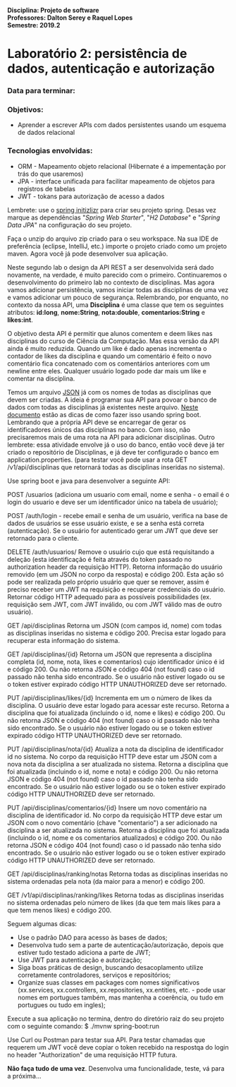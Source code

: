 **Disciplina: Projeto de software<br>
Professores: Dalton Serey e Raquel Lopes<br>
Semestre: 2019.2**

# Laboratório 2: persistência de dados, autenticação e autorização
### Data para terminar:

### Objetivos:
* Aprender a escrever APIs com dados persistentes usando um esquema de dados relacional 

### Tecnologias envolvidas:
* ORM - Mapeamento objeto relacional (Hibernate é a impementação por trás do que usaremos)
* JPA - interface unificada para facilitar mapeamento de objetos para registros de tabelas
* JWT - tokans para autorização de acesso a dados

Lembrete: use o [spring initizlizr](https://start.spring.io) para criar seu projeto spring. Desas vez marque as dependências "_Spring Web Starter_", "_H2 Database_" e "_Spring Data JPA_" na configuração do seu projeto.

Faça o unzip do arquivo zip criado para o seu workspace. Na sua IDE de preferência (eclipse, IntelliJ, etc.) importe o projeto criado como um projeto maven. Agora você já pode desenvolver sua aplicação.

Neste segundo lab o design da API REST a ser desenvolvida será dado novamente, na verdade, é muito parecido com o primeiro. Continuaremos o desenvolvimento do primeiro lab no contexto de disciplinas. Mas agora vamos adicionar persistência, vamos iniciar todas as disciplinas de uma vez e vamos adicionar um pouco de segurança. Relembrando, por enquanto, no contexto da nossa API, uma **Disciplina** é uma classe que tem os seguintes atributos: **id:long**, **nome:String**, **nota:double**, **comentarios:String** e **likes:int**.

O objetivo desta API é permitir que alunos comentem e deem likes nas disciplinas do curso de Ciência da Computação. Mas essa versão da API ainda é muito reduzida. Quando um like é dado apenas incrementa o contador de likes da disciplina e quando um comentário é feito o novo comentário fica concatenado com os comentários anteriores com um newline entre eles. Qualquer usuário logado pode dar mais um like e comentar na disciplina.

Temos um arquivo [JSON](./disciplinas.json) já com os nomes de todas as disciplinas que devem ser criadas. A ideia é programar sua API para povoar o banco de dados com todas as disciplinas já existentes neste arquivo. [Neste documento](http://bit.ly/inicia-dados-json) estão as dicas de como fazer isso usando spring boot. Lembrando que a própria API deve se encarregar de gerar os identificadores únicos das disciplinas no banco. Com isso, não precisaremos mais de uma rota na API para adicionar disciplinas. Outro lembrete: essa atividade envolve já o uso do banco, então você deve já ter criado o repositório de Disciplinas, e já deve ter configurado o banco em application.properties. (para testar você pode usar a rota GET /v1/api/disciplinas que retornará todas as disciplinas inseridas no sistema).

Use spring boot e java para desenvolver a seguinte API:

POST /usuarios (adiciona um usuario com email, nome e senha - o email é o login do usuario e deve ser um identificador único na tabela de usuário);

POST /auth/login - recebe email e senha de um usuário, verifica na base de dados de usuários se esse usuário existe, e se a senha está correta (autenticação). Se o usuário for autenticado gerar um JWT que deve ser retornado para o cliente.

DELETE /auth/usuarios/
Remove o usuário cujo que está requisitando a deleção (esta identificação é feita através do token passado no authorization header da requisição HTTP). Retorna informação do usuário removido (em um JSON no corpo da resposta) e código 200. Esta ação só pode ser realizada pelo próprio usuário que quer se remover, assim é preciso receber um JWT na requisição e recuperar credenciais do usuário. Retornar código HTTP adequado para as possíveis possibilidades (ex. requisição sem JWT, com JWT inválido, ou com JWT válido mas de outro usuário).

GET /api/disciplinas 
Retorna um JSON (com campos id, nome) com todas as disciplinas inseridas no sistema e código 200. Precisa estar logado para recuperar esta informação do sistema.

GET /api/disciplinas/{id}
Retorna um JSON que representa a disciplina completa (id, nome, nota, likes e comentarios) cujo identificador único é id e código 200. Ou não retorna JSON e código 404 (not found) caso o id passado não tenha sido encontrado. Se o usuário não estiver logado ou se o token estiver expirado código HTTP UNAUTHORIZED deve ser retornado.

PUT /api/disciplinas/likes/{id}
Incrementa em um o número de likes da disciplina. O usuário deve estar logado para acessar este recurso.
Retorna a disciplina que foi atualizada (incluindo o id, nome e likes) e código 200. Ou não retorna JSON e código 404 (not found) caso o id passado não tenha sido encontrado. Se o usuário não estiver logado ou se o token estiver expirado código HTTP UNAUTHORIZED deve ser retornado.

PUT /api/disciplinas/nota/{id}
Atualiza a nota da disciplina de identificador id no sistema. No corpo da requisição HTTP deve estar um JSON com a nova nota da disciplina a ser atualizada no sistema. 
Retorna a disciplina que foi atualizada (incluindo o id, nome e nota) e código 200. Ou não retorna JSON e código 404 (not found) caso o id passado não tenha sido encontrado. Se o usuário não estiver logado ou se o token estiver expirado código HTTP UNAUTHORIZED deve ser retornado.

PUT /api/disciplinas/comentarios/{id}
Insere um novo comentário na disciplina de identificador id. No corpo da requisição HTTP deve estar um JSON com o novo comentário (chave "comentario") a ser adicionado na disciplina a ser atualizada no sistema. 
Retorna a disciplina que foi atualizada (incluindo o id, nome e os comentarios atualizados) e código 200. Ou não retorna JSON e código 404 (not found) caso o id passado não tenha sido encontrado. Se o usuário não estiver logado ou se o token estiver expirado código HTTP UNAUTHORIZED deve ser retornado.

GET /api/disciplinas/ranking/notas
Retorna todas as disciplinas inseridas no sistema ordenadas pela nota (da maior para a menor) e código 200.

GET /v1/api/disciplinas/ranking/likes
Retorna todas as disciplinas inseridas no sistema ordenadas pelo número de likes (da que tem mais likes para a que tem menos likes) e código 200.

Seguem algumas dicas:

* Use o padrão DAO para acesso às bases de dados;
* Desenvolva tudo sem a parte de autenticação/autorização, depois que estiver tudo testado adiciona a parte de JWT;
* Use JWT para autenticação e autorização;
* Siga boas práticas de design, buscando desacoplamento utilize corretamente controladores, serviços e repositórios;
* Organize suas classes em packages com nomes significativos (xx.services, xx.controllers, xx.repositories, xx.entities, etc. - pode usar nomes em portugues também, mas mantenha a coerência, ou tudo em portugues ou tudo em ingles);

Execute a sua aplicação no termina, dentro do diretório raiz do seu projeto com o seguinte comando: 
$ ./mvnw spring-boot:run

Use Curl ou Postman para testar sua API. Para testar chamadas que requerem um JWT você deve copiar o token recebido na respostqa do login no header "Authorization" de uma requisição HTTP futura. 

**Não faça tudo de uma vez**. Desenvolva uma funcionalidade, teste, vá para a próxima…
